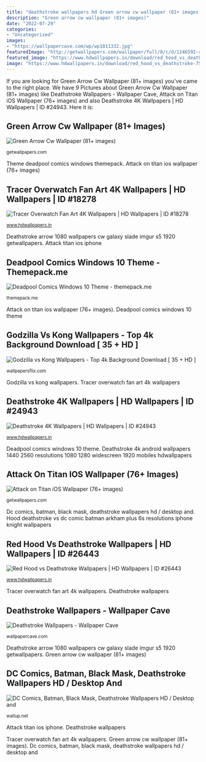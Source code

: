 ```yaml
---
title: "deathstroke wallpapers hd Green arrow cw wallpaper (81+ images)"
description: "Green arrow cw wallpaper (81+ images)"
date: "2022-07-29"
categories:
- "Uncategorized"
images:
- "https://wallpapercave.com/wp/wp1811332.jpg"
featuredImage: "http://getwallpapers.com/wallpaper/full/8/c/d/1246592-attack-on-titan-ios-wallpaper-1080x1920-iphone.jpg"
featured_image: "https://www.hdwallpapers.in/download/red_hood_vs_deathstroke-750x1334.jpg"
image: "https://www.hdwallpapers.in/download/red_hood_vs_deathstroke-750x1334.jpg"
---
```


If you are looking for Green Arrow Cw Wallpaper (81+ images) you've came to the right place. We have 9 Pictures about Green Arrow Cw Wallpaper (81+ images) like Deathstroke Wallpapers - Wallpaper Cave, Attack on Titan iOS Wallpaper (76+ images) and also Deathstroke 4K Wallpapers | HD Wallpapers | ID #24943. Here it is:

## Green Arrow Cw Wallpaper (81+ Images)

![Green Arrow Cw Wallpaper (81+ images)](http://getwallpapers.com/wallpaper/full/c/f/0/132812.jpg "Deadpool comics windows 10 theme")

<small>getwallpapers.com</small>

Theme deadpool comics windows themepack. Attack on titan ios wallpaper (76+ images)

## Tracer Overwatch Fan Art 4K Wallpapers | HD Wallpapers | ID #18278

![Tracer Overwatch Fan Art 4K Wallpapers | HD Wallpapers | ID #18278](https://www.hdwallpapers.in/download/tracer_overwatch_fan_art_4k-1280x720.jpg "Attack titan ios iphone")

<small>www.hdwallpapers.in</small>

Deathstroke arrow 1080 wallpapers cw galaxy slade imgur s5 1920 getwallpapers. Attack titan ios iphone

## Deadpool Comics Windows 10 Theme - Themepack.me

![Deadpool Comics Windows 10 Theme - themepack.me](https://themepack.me/i/c/749x468/media/g/229/deadpool-comics-theme-ze16.jpg "Deathstroke 4k android wallpapers 1440 2560 resolutions 1080 1280 widescreen 1920 mobiles hdwallpapers")

<small>themepack.me</small>

Attack on titan ios wallpaper (76+ images). Deadpool comics windows 10 theme

## Godzilla Vs Kong Wallpapers - Top 4k Background Download [ 35 + HD ]

![Godzilla vs Kong Wallpapers - Top 4k Background Download [ 35 + HD ]](https://wallpapersflix.com/wp-content/uploads/2021/03/Godzilla-vs-Kong-Wallpaper-768x1664.jpg "Deathstroke arrow 1080 wallpapers cw galaxy slade imgur s5 1920 getwallpapers")

<small>wallpapersflix.com</small>

Godzilla vs kong wallpapers. Tracer overwatch fan art 4k wallpapers

## Deathstroke 4K Wallpapers | HD Wallpapers | ID #24943

![Deathstroke 4K Wallpapers | HD Wallpapers | ID #24943](https://www.hdwallpapers.in/download/deathstroke_4k-1440x2560.jpg "Tracer overwatch fan art 4k wallpapers")

<small>www.hdwallpapers.in</small>

Deadpool comics windows 10 theme. Deathstroke 4k android wallpapers 1440 2560 resolutions 1080 1280 widescreen 1920 mobiles hdwallpapers

## Attack On Titan IOS Wallpaper (76+ Images)

![Attack on Titan iOS Wallpaper (76+ images)](http://getwallpapers.com/wallpaper/full/8/c/d/1246592-attack-on-titan-ios-wallpaper-1080x1920-iphone.jpg "Deathstroke 4k wallpapers")

<small>getwallpapers.com</small>

Dc comics, batman, black mask, deathstroke wallpapers hd / desktop and. Hood deathstroke vs dc comic batman arkham plus 6s resolutions iphone knight wallpapers

## Red Hood Vs Deathstroke Wallpapers | HD Wallpapers | ID #26443

![Red Hood vs Deathstroke Wallpapers | HD Wallpapers | ID #26443](https://www.hdwallpapers.in/download/red_hood_vs_deathstroke-750x1334.jpg "Deathstroke 4k android wallpapers 1440 2560 resolutions 1080 1280 widescreen 1920 mobiles hdwallpapers")

<small>www.hdwallpapers.in</small>

Tracer overwatch fan art 4k wallpapers. Deathstroke wallpapers

## Deathstroke Wallpapers - Wallpaper Cave

![Deathstroke Wallpapers - Wallpaper Cave](https://wallpapercave.com/wp/wp1811332.jpg "Dc comics, batman, black mask, deathstroke wallpapers hd / desktop and")

<small>wallpapercave.com</small>

Deathstroke arrow 1080 wallpapers cw galaxy slade imgur s5 1920 getwallpapers. Green arrow cw wallpaper (81+ images)

## DC Comics, Batman, Black Mask, Deathstroke Wallpapers HD / Desktop And

![DC Comics, Batman, Black Mask, Deathstroke Wallpapers HD / Desktop and](https://wallup.net/wp-content/uploads/2016/01/140081-DC_Comics-Batman-Black_Mask-Deathstroke.jpg "Hood deathstroke vs dc comic batman arkham plus 6s resolutions iphone knight wallpapers")

<small>wallup.net</small>

Attack titan ios iphone. Deathstroke wallpapers

Tracer overwatch fan art 4k wallpapers. Green arrow cw wallpaper (81+ images). Dc comics, batman, black mask, deathstroke wallpapers hd / desktop and
